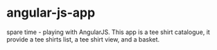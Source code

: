 angular-js-app
=================

spare time - playing with AngularJS.
This app is a tee shirt catalogue, it provide a tee shirts list, a tee shirt view, and a basket.
